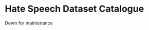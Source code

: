 # Hate Speech Dataset Catalogue
<!-- **We are working on a [ckan instance](http://ckan.hatespeechdata.com) -- please give it a look! Contributions welcome :)** -->
Down for maintenance
